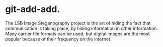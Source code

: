 # git-add-add.

The LSB Image Steganography project is the art of hiding the fact that communication is taking place, by hiding information in other information. Many carrier file formats can be used, but digital images are the most popular because of their frequency on the internet.
